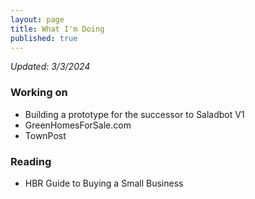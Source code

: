 ```yaml
---
layout: page
title: What I'm Doing
published: true
---
```

*Updated: 3/3/2024*

### Working on
* Building a prototype for the successor to Saladbot V1
* GreenHomesForSale.com
* TownPost

### Reading
* HBR Guide to Buying a Small Business
